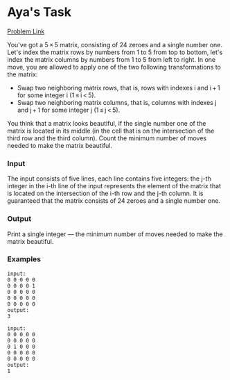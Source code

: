 # Aya's Task

[Problem Link](https://codeforces.com/contest/263/problem/A)

You've got a 5 × 5 matrix, consisting of 24 zeroes and a single number one. Let's index the matrix rows by numbers from 1 to 5 from top to bottom, let's index the matrix columns by numbers from 1 to 5 from left to right. In one move, you are allowed to apply one of the two following transformations to the matrix:

 - Swap two neighboring matrix rows, that is, rows with indexes i and i + 1 for some integer i (1 ≤ i < 5).
 - Swap two neighboring matrix columns, that is, columns with indexes j and j + 1 for some integer j (1 ≤ j < 5).

 You think that a matrix looks beautiful, if the single number one of the matrix is located in its middle (in the cell that is on the intersection of the third row and the third column). Count the minimum number of moves needed to make the matrix beautiful.

### Input
The input consists of five lines, each line contains five integers: the j-th integer in the i-th line of the input represents the element of the matrix that is located on the intersection of the i-th row and the j-th column. It is guaranteed that the matrix consists of 24 zeroes and a single number one.

### Output
Print a single integer — the minimum number of moves needed to make the matrix beautiful.

### Examples
```
input:
0 0 0 0 0
0 0 0 0 1
0 0 0 0 0
0 0 0 0 0
0 0 0 0 0
output:
3
```
```
input:
0 0 0 0 0
0 0 0 0 0
0 1 0 0 0
0 0 0 0 0
0 0 0 0 0
output:
1
```